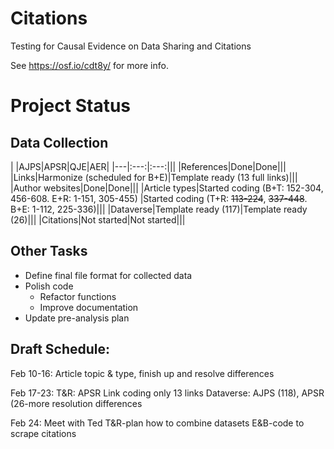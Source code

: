 # Citations
Testing for Causal Evidence on Data Sharing and Citations

See https://osf.io/cdt8y/ for more info.

# Project Status
## Data Collection

| |AJPS|APSR|QJE|AER|
|---|:---:|:---:|||
|References|Done|Done|||
|Links|Harmonize (scheduled for B+E)|Template ready (13 full links)|||
|Author websites|Done|Done|||
|Article types|Started coding (B+T: 152-304, 456-608. E+R: 1-151, 305-455) |Started coding (T+R: ~~113-224~~, ~~337-448~~. B+E: 1-112, 225-336)|||
|Dataverse|Template ready (117)|Template ready (26)|||
|Citations|Not started|Not started|||

## Other Tasks
+ Define final file format for collected data
+ Polish code
  + Refactor functions
  + Improve documentation
+ Update pre-analysis plan

## Draft Schedule:
Feb 10-16: Article topic & type, finish up and resolve differences

Feb 17-23: T&R: APSR Link coding only 13 links
Dataverse: AJPS (118), APSR (26-more resolution differences

Feb 24: 
Meet with Ted
T&R-plan how to combine datasets
E&B-code to scrape citations
